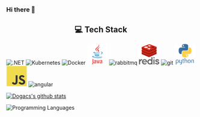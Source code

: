 ### Hi there 👋

<h2 align="center"> 💻 Tech Stack</h2>
<p align="left">
  <img src="https://en.wikipedia.org/wiki/.NET_Framework#/media/File:.NET_Logo.svg" alt=".NET" width="55" height="55" />
  <img src="https://www.vectorlogo.zone/logos/kubernetes/kubernetes-icon.svg" alt="Kubernetes" width="55" height="55" />
  <img src="https://devicons.github.io/devicon/devicon.git/icons/docker/docker-original-wordmark.svg" alt="Docker" width="55" height="55" />
  <img src="https://raw.githubusercontent.com/devicons/devicon/master/icons/java/java-original-wordmark.svg" alt="java" width="55" height="55" />
  <img src="https://www.vectorlogo.zone/logos/rabbitmq/rabbitmq-ar21.svg" alt="rabbitmq" width="55" height="55" />
  <img src="https://raw.githubusercontent.com/devicons/devicon/master/icons/redis/redis-original-wordmark.svg" alt="redis" width="55" height="55" />
  <img src="https://www.vectorlogo.zone/logos/git-scm/git-scm-ar21.svg" alt="git" width="55" height="55" />
  <img src="https://raw.githubusercontent.com/devicons/devicon/master/icons/python/python-original-wordmark.svg" alt="python" width="55" height="55" />
  <img src="https://raw.githubusercontent.com/devicons/devicon/master/icons/javascript/javascript-original.svg" alt="javascript" width="55" height="55" />
  <img src="https://www.vectorlogo.zone/util/preview.html?image=/logos/angular/angular-icon.svg" alt="angular" width="55" height="55" />
</p>

[![Dogacs's github stats](https://github-readme-stats.vercel.app/api?username=dogac00)](https://github.com/dogac00/github-readme-stats)

![Programming Languages](https://github-readme-stats.vercel.app/api/top-langs/?username=dogac00&layout=compact&langs_count=10&hide=html,css)
